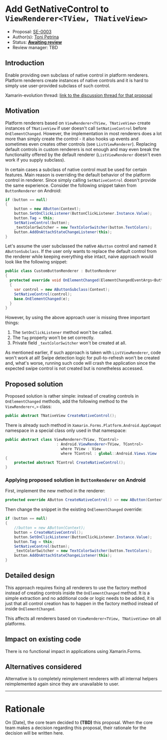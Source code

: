 # Add GetNativeControl to `ViewRenderer<TView, TNativeView>`

* Proposal: [SE-0003](https://github.com/xamarin/xamarin-evolution/blob/master/proposals/0003-name.md)
* Author(s): [Toni Petrina](https://github.com/tpetrina)
* Status: **[Awaiting review](#rationale)**
* Review manager: TBD

## Introduction

Enable providing own subclass of native control in platform renderers. Platform renderers create instances of native controls and it is hard to simply use user-provided subclass of such control.

Xamarin-evolution thread: [link to the discussion thread for that proposal](http://lists.ximian.com/pipermail/forms-devel/2016-July/000078.html)

## Motivation

Platform renderers based on `ViewRenderer<TView, TNativeView>` create instances of `TNativeView` if user doesn't call `SetNativeControl` before `OnElementChanged`. However, the implementation in most renderers does a lot more than simply create the control - it also hooks up events and sometimes even creates other controls (see `ListViewRenderer`). Replacing default controls in custom renderers is not enough and may even break the functionality offered by the default renderer (`ListViewRenderer` doesn't even work if you supply subclass).

In certain cases a subclass of native control must be used for certain features. Main reason is overriding the default behavior of the platform control in renderer. Since simply calling `SetNativeControl` doesn't provide the same experience. Consider the following snippet taken from `ButtonRenderer` on Android:

```csharp
if (button == null)
{
	button = new AButton(Context);
	button.SetOnClickListener(ButtonClickListener.Instance.Value);
	button.Tag = this;
	SetNativeControl(button);
	_textColorSwitcher = new TextColorSwitcher(button.TextColors);
	button.AddOnAttachStateChangeListener(this);
}
```

Let's assume the user subclassed the native `AButton` control and named it `AButtonSubclass`. If the user only wants to replace the default control from the renderer while keeping everything else intact, naive approach would look like the following snippet:

```csharp
public class CustomButtonRenderer : ButtonRenderer
{
  protected override void OnElementChanged(ElementChangedEventArgs<Button> e)
  {
    var control = new AButtonSubclass(Context);
    SetNativeControl(control);
    base.OnElementChanged(e);
  }
}
```

However, by using the above approach user is missing three important things:

 1. The `SetOnClickListener` method won't be called.
 2. The `Tag` property won't be set correctly.
 3. Private field `_textColorSwitcher` won't be created at all.

As mentioned earlier, if such approach is taken with `ListViewRenderer`, code won't work at all! Swipe detection logic for pull-to-refresh won't be created and, what's worse, running such code will crash the application since the expected swipe control is not created but is nonetheless accessed.

## Proposed solution

Proposed solution is rather simple: instead of creating controls in `OnElementChanged` methods, add the following method to the `ViewRenderer<,>` class:

```csharp
public abstract TNativeView CreateNativeControl();
```

There is already such method in `Xamarin.Forms.Platform.Android.AppCompat` namespace in a special class only used in that namespace:

```csharp
public abstract class ViewRenderer<TView, TControl>
                       : Android.ViewRenderer<TView, TControl>
                         where TView : View
                         where TControl : global::Android.Views.View
{
    protected abstract TControl CreateNativeControl();
}
```


### Applying proposed solution in `ButtonRenderer` on Android

First, implement the new method in the renderer:

```csharp
protected override AButton CreateNativeControl() => new AButton(Context);
```

Then change the snippet in the existing `OnElementChanged` override:

```csharp
if (button == null)
{
	//button = new AButton(Context);
	button = CreateNativeControl();
	button.SetOnClickListener(ButtonClickListener.Instance.Value);
	button.Tag = this;
	SetNativeControl(button);
	_textColorSwitcher = new TextColorSwitcher(button.TextColors);
	button.AddOnAttachStateChangeListener(this);
}
```

## Detailed design

This approach requires fixing all renderers to use the factory method instead of creating controls inside the `OnElementChanged` method. It is a simple extraction and no additional code or logic needs to be added, it is just that all control creation has to happen in the factory method instead of inside `OnElementChanged`.

This affects all renderers based on `ViewRenderer<TView, TNativeView>` on all platforms.

## Impact on existing code

There is no functional impact in applications using Xamarin.Forms.

## Alternatives considered

Alternative is to completely reimplement renderers with all internal helpers reimplemented again since they are unavailable to user.

-------------------------------------------------------------------------------

# Rationale

On [Date], the core team decided to **(TBD)** this proposal.
When the core team makes a decision regarding this proposal,
their rationale for the decision will be written here.